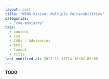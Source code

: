 ```yaml
---
layout: post
title: "WIND Vision: Multiple Vulnerabilities"
categories:
  - "cve-advisory"
tags:
  - content
  - css
  - CVEs / Advisories
  - html
  - layout
  - title
last_modified_at: 2021-11-11T14:10:02-05:00
---
```


**TODO**  